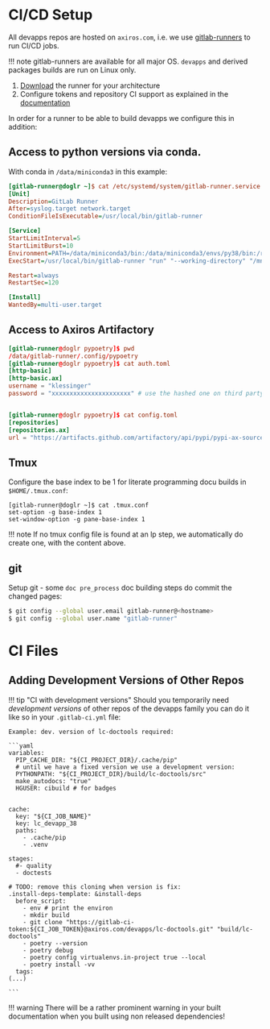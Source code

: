 # CI/CD Setup

All devapps repos are hosted on `axiros.com`, i.e. we use [gitlab-runners][glr] to run CI/CD jobs.

!!! note
    gitlab-runners are available for all major OS. `devapps` and derived packages builds are run on Linux only.


1. [Download][gl] the runner for your architecture
2. Configure tokens and repository CI support as explained in the [documentation][gl]

In order for a runner to be able to build devapps we configure this in addition:



## Access to python versions via conda.

With conda in `/data/miniconda3` in this example:

```ini
[gitlab-runner@doglr ~]$ cat /etc/systemd/system/gitlab-runner.service
[Unit]
Description=GitLab Runner
After=syslog.target network.target
ConditionFileIsExecutable=/usr/local/bin/gitlab-runner

[Service]
StartLimitInterval=5
StartLimitBurst=10
Environment=PATH=/data/miniconda3/bin:/data/miniconda3/envs/py38/bin:/root/.local/bin:/usr/local/sbin:/usr/local/bin:/usr/sbin:/usr/bin:/root/bin
ExecStart=/usr/local/bin/gitlab-runner "run" "--working-directory" "/mnt/volume_fra1_01/gitlab-runner" "--config" "/etc/gitlab-runner/config.toml" "--service" "gitlab-runner" "--syslog" "--user" "gitlab-runner"

Restart=always
RestartSec=120

[Install]
WantedBy=multi-user.target


```

## Access to Axiros Artifactory

```toml
[gitlab-runner@doglr pypoetry]$ pwd
/data/gitlab-runner/.config/pypoetry
[gitlab-runner@doglr pypoetry]$ cat auth.toml
[http-basic]
[http-basic.ax]
username = "klessinger"
password = "xxxxxxxxxxxxxxxxxxxxxx" # use the hashed one on third party machines


[gitlab-runner@doglr pypoetry]$ cat config.toml
[repositories]
[repositories.ax]
url = "https://artifacts.github.com/artifactory/api/pypi/pypi-ax-sources/simple/"

```

## Tmux

Configure the base index to be 1 for literate programming docu builds in `$HOME/.tmux.conf`:

```tmux
[gitlab-runner@doglr ~]$ cat .tmux.conf
set-option -g base-index 1
set-window-option -g pane-base-index 1
```

!!! note
    If no tmux config file is found at an lp step, we automatically do create one, with the content above. 


## git

Setup git - some `doc pre_process` doc building steps do commit the changed pages:

```bash
$ git config --global user.email gitlab-runner@<hostname>
$ git config --global user.name "gitlab-runner"
```


# CI Files

## Adding Development Versions of Other Repos


!!! tip "CI with development versions"
    Should you temporarily need *development versions* of other repos of the devapps family you can do it like so in your
    `.gitlab-ci.yml` file:

    Example: dev. version of lc-doctools required:

    ```yaml
    variables:
      PIP_CACHE_DIR: "${CI_PROJECT_DIR}/.cache/pip"
      # until we have a fixed version we use a development version:
      PYTHONPATH: "${CI_PROJECT_DIR}/build/lc-doctools/src"
      make_autodocs: "true"
      HGUSER: cibuild # for badges


    cache:
      key: "${CI_JOB_NAME}"
      key: lc_devapp_38
      paths:
        - .cache/pip
        - .venv

    stages:
      #- quality
      - doctests

    # TODO: remove this cloning when version is fix:
    .install-deps-template: &install-deps
      before_script:
        - env # print the environ
        - mkdir build
        - git clone "https://gitlab-ci-token:${CI_JOB_TOKEN}@axiros.com/devapps/lc-doctools.git" "build/lc-doctools"
        - poetry --version
        - poetry debug
        - poetry config virtualenvs.in-project true --local
        - poetry install -vv
      tags:
    (...)

    ```

!!! warning
    There will be a rather prominent warning in your built documentation when you built using non released dependencies!


[glr]: https://docs.gitlab.com/runner/
[gl]: https://docs.gitlab.com/runner/install/

